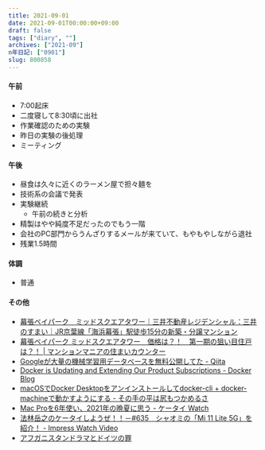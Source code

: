 ```yaml
---
title: 2021-09-01
date: 2021-09-01T00:00:00+09:00
draft: false
tags: ["diary", ""]
archives: ["2021-09"]
n年日記: ["0901"]
slug: 800858
---
```

#### 午前
- 7:00起床
- 二度寝して8:30頃に出社
- 作業確認のための実験
- 昨日の実験の後処理
- ミーティング
#### 午後
- 昼食は久々に近くのラーメン屋で担々麺を
- 技術系の会議で発表
- 実験継続
  - 午前の続きと分析
- 精製はやや純度不足だったのでもう一階
- 会社のPC部門からうんざりするメールが来ていて、もやもやしながら退社
- 残業1.5時間
#### 体調
- 普通
#### その他
- [幕張ベイパーク　ミッドスクエアタワー｜三井不動産レジデンシャル：三井のすまい｜JR京葉線「海浜幕張」駅徒歩15分の新築・分譲マンション](https://www.makuhari-pj3.com/shinchiku/G2171001/)
- [幕張ベイパーク ミッドスクエアタワー　価格は？！　第一期の狙い目住戸は？！ | マンションマニアの住まいカウンター](https://manmani.net/?p=39497)
- [Googleが大量の機械学習用データベースを無料公開してた - Qiita](https://qiita.com/ulwlu/items/90dd8d79b12e10606299)
- [Docker is Updating and Extending Our Product Subscriptions - Docker Blog](https://www.docker.com/blog/updating-product-subscriptions/)
- [macOSでDocker Desktopをアンインストールしてdocker-cli + docker-machineで動かすようにする - その手の平は尻もつかめるさ](https://moznion.hatenadiary.com/entry/2021/09/01/112601)
- [Mac Proを6年使い、2021年の晩夏に思う - ケータイ Watch](https://k-tai.watch.impress.co.jp/docs/column/stapaapple/1346829.html)
- [法林岳之のケータイしようぜ！！－#635　シャオミの「Mi 11 Lite 5G」を紹介！ - Impress Watch Video](https://video.watch.impress.co.jp/docs/k-tai/1347296.html)
- [アフガニスタンドラマとドイツの罪](https://doitsudayori.blogspot.com/2021/09/blog-post.html?m=1)
